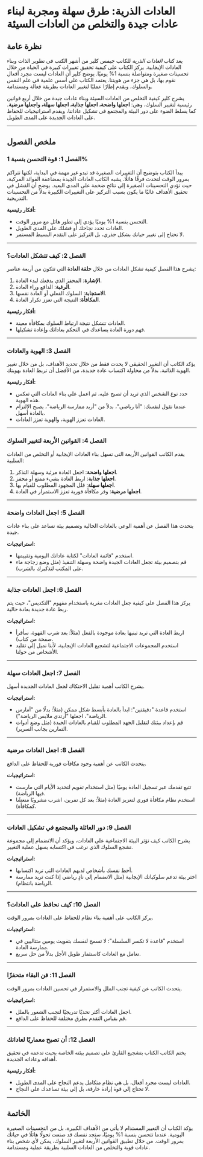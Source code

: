 # العادات الذرية: طرق سهلة ومجربة لبناء عادات جيدة والتخلص من العادات السيئة

## **نظرة عامة**
يعد كتاب *العادات الذرية* للكاتب جيمس كلير من أشهر الكتب في تطوير الذات وبناء العادات الإيجابية. يركز الكتاب على كيفية تحقيق تغييرات كبيرة في الحياة من خلال تحسينات صغيرة ومتواصلة بنسبة 1% يوميًا. يوضح كلير أن العادات ليست مجرد أفعال نقوم بها، بل هي جزء من هويتنا. يعتمد الكتاب على أسس علمية في علم النفس والسلوك، ويقدم إطارًا عمليًا لتغيير العادات بطريقة فعالة ومستدامة.

يشرح كلير كيفية التخلص من العادات السيئة وبناء عادات جيدة من خلال أربع قوانين رئيسية لتغيير السلوك، وهي: **اجعلها واضحة، اجعلها جذابة، اجعلها سهلة، واجعلها مرضية.** كما يسلط الضوء على دور البيئة والمجتمع في تشكيل عاداتنا، ويقدم استراتيجيات للحفاظ على العادات الجديدة على المدى الطويل.

---

## **ملخص الفصول**

### **الفصل 1: قوة التحسن بنسبة 1%**
يبدأ الكتاب بتوضيح أن التغييرات الصغيرة قد تبدو غير مهمة في البداية، لكنها تتراكم بمرور الوقت لتحدث فرقًا هائلًا. يشبه الكاتب العادات الجيدة بمضاعفة الفوائد المركبة، حيث تؤدي التحسينات الصغيرة إلى نتائج ضخمة على المدى البعيد. يوضح أن الفشل في تحقيق الأهداف غالبًا ما يكون بسبب التركيز على التغييرات الكبيرة بدلاً من التحسينات التدريجية.

**أفكار رئيسية:**
- التحسن بنسبة 1% يوميًا يؤدي إلى تطور هائل مع مرور الوقت.
- العادات تحدد نجاحك أو فشلك على المدى الطويل.
- لا تحتاج إلى تغيير حياتك بشكل جذري، بل التركيز على التقدم البسيط المستمر.

---

### **الفصل 2: كيف تتشكل العادات؟**
يشرح هذا الفصل كيفية تشكل العادات من خلال **حلقة العادة** التي تتكون من أربعة عناصر:
1. **الإشارة**: المحفز الذي يدفعك لبدء العادة.
2. **الرغبة**: الدافع وراء العادة.
3. **الاستجابة**: السلوك الفعلي أو العادة نفسها.
4. **المكافأة**: النتيجة التي تعزز تكرار العادة.

**أفكار رئيسية:**
- العادات تتشكل نتيجة ارتباط السلوك بمكافأة معينة.
- فهم دورة العادة يساعدك في التحكم بعاداتك وإعادة تشكيلها.

---

### **الفصل 3: الهوية والعادات**
يؤكد الكاتب أن التغيير الحقيقي لا يحدث فقط من خلال تحديد الأهداف، بل من خلال تغيير الهوية الذاتية. بدلاً من محاولة اكتساب عادة جديدة، من الأفضل أن تربط العادة بهويتك.

**أفكار رئيسية:**
- حدد نوع الشخص الذي تريد أن تصبح عليه، ثم اعمل على بناء العادات التي تعكس هذه الهوية.
- عندما تقول لنفسك: "أنا رياضي"، بدلاً من "أريد ممارسة الرياضة"، يصبح الالتزام بالعادة أسهل.
- العادات تعزز الهوية، والهوية تعزز العادات.

---

### **الفصل 4: القوانين الأربعة لتغيير السلوك**
يقدم الكاتب القوانين الأربعة التي تسهل بناء العادات الإيجابية أو التخلص من العادات السلبية:
1. **اجعلها واضحة**: اجعل العادة مرئية وسهلة التذكر.
2. **اجعلها جذابة**: اربط العادة بشيء ممتع أو محفز.
3. **اجعلها سهلة**: قلل المجهود المطلوب للقيام بها.
4. **اجعلها مرضية**: وفر مكافأة فورية تعزز الاستمرار في العادة.

---

### **الفصل 5: اجعل العادات واضحة**
يتحدث هذا الفصل عن أهمية الوعي بالعادات الحالية وتصميم بيئة تساعد على بناء عادات جيدة.

**استراتيجيات:**
- استخدم "قائمة العادات" لكتابة عاداتك اليومية وتقييمها.
- قم بتصميم بيئة تجعل العادات الجيدة واضحة وسهلة التنفيذ (مثل وضع زجاجة ماء على المكتب لتذكيرك بالشرب).

---

### **الفصل 6: اجعل العادات جذابة**
يركز هذا الفصل على كيفية جعل العادات مغرية باستخدام مفهوم "التكديس"، حيث يتم ربط عادة جديدة بعادة حالية.

**استراتيجيات:**
- اربط العادة التي تريد تبنيها بعادة موجودة بالفعل (مثلاً: بعد شرب القهوة، سأقرأ صفحة من كتاب).
- استخدم المجموعات الاجتماعية لتشجيع العادات الإيجابية، لأننا نميل إلى تقليد الأشخاص من حولنا.

---

### **الفصل 7: اجعل العادات سهلة**
يشرح الكاتب أهمية تقليل الاحتكاك لجعل العادات الجديدة أسهل.

**استراتيجيات:**
- استخدم قاعدة "دقيقتين": ابدأ بالعادة بأبسط شكل ممكن (مثلاً: بدلًا من "أمارس الرياضة"، اجعلها "أرتدي ملابس الرياضة").
- قم بإعداد بيئتك لتقليل الجهد المطلوب للقيام بالعادات الجيدة (مثل وضع أدوات التمارين بجانب السرير).

---

### **الفصل 8: اجعل العادات مرضية**
يتحدث الكاتب عن أهمية وجود مكافآت فورية للحفاظ على الدافع.

**استراتيجيات:**
- تتبع تقدمك عبر تسجيل العادة يوميًا (مثل استخدام تقويم لتحديد الأيام التي مارست فيها الرياضة).
- استخدم نظام مكافأة فوري لتعزيز العادة (مثلاً: بعد كل تمرين، اشرب مشروبًا منعشًا كمكافأة).

---

### **الفصل 9: دور العائلة والمجتمع في تشكيل العادات**
يشرح الكاتب كيف تؤثر البيئة الاجتماعية على العادات، ويؤكد أن الانضمام إلى مجموعة تشجع السلوك الذي نرغب في اكتسابه يسهل عملية التغيير.

**استراتيجيات:**
- أحط نفسك بأشخاص لديهم العادات التي تريد اكتسابها.
- اختر بيئة تدعم سلوكياتك الإيجابية (مثل الانضمام إلى نادٍ رياضي إذا كنت تريد ممارسة الرياضة بانتظام).

---

### **الفصل 10: كيف نحافظ على العادات؟**
يركز الكاتب على أهمية بناء نظام للحفاظ على العادات بمرور الوقت.

**استراتيجيات:**
- استخدم "قاعدة لا تكسر السلسلة": لا تسمح لنفسك بتفويت يومين متتاليين في ممارسة العادة.
- تعامل مع العادات كاستثمار طويل الأجل بدلاً من حل سريع.

---

### **الفصل 11: فن البقاء متحفزًا**
يتحدث الكاتب عن كيفية تجنب الملل والاستمرار في تحسين العادات بمرور الوقت.

**استراتيجيات:**
- اجعل العادات أكثر تحديًا تدريجيًا لتجنب الشعور بالملل.
- قم بقياس التقدم بطرق مختلفة للحفاظ على الدافع.

---

### **الفصل 12: أن تصبح معماريًا لعاداتك**
يختم الكاتب الكتاب بتشجيع القارئ على تصميم بيئته الخاصة بحيث تدعمه في تحقيق أهدافه وعاداته الجديدة.

**أفكار رئيسية:**
- العادات ليست مجرد أفعال، بل هي نظام متكامل يدعم النجاح على المدى الطويل.
- لا تحتاج إلى قوة إرادة خارقة، بل إلى بيئة تساعدك على النجاح.

---

## **الخاتمة**
يؤكد الكتاب أن التغيير المستدام لا يأتي من الأهداف الكبيرة، بل من التحسينات الصغيرة اليومية. عندما تتحسن بنسبة 1% يوميًا، ستجد نفسك قد صنعت تحولًا هائلًا في حياتك بمرور الوقت. من خلال تطبيق القوانين الأربعة لتغيير السلوك، يمكن لأي شخص بناء عادات قوية والتخلص من العادات السلبية بطريقة عملية ومستدامة.